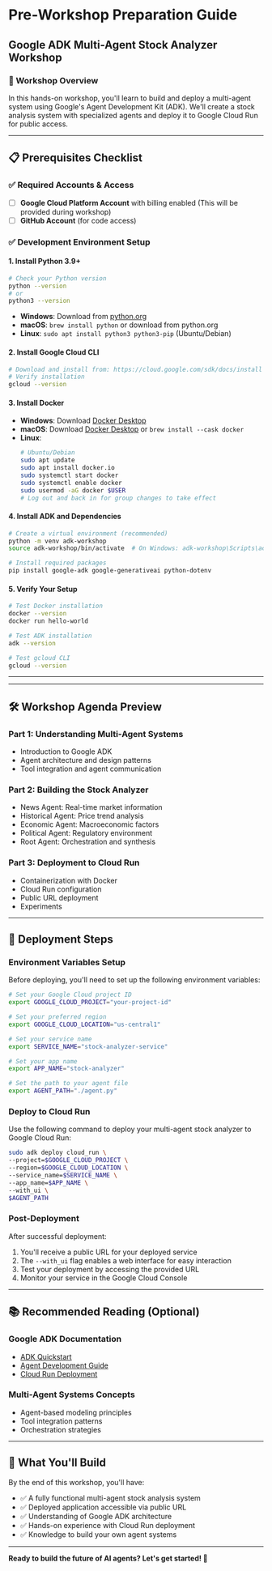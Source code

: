 # Pre-Workshop Preparation Guide
## Google ADK Multi-Agent Stock Analyzer Workshop

### 🎯 Workshop Overview
In this hands-on workshop, you'll learn to build and deploy a multi-agent system using Google's Agent Development Kit (ADK). We'll create a stock analysis system with specialized agents and deploy it to Google Cloud Run for public access.

---

## 📋 Prerequisites Checklist

### ✅ Required Accounts & Access
- [ ] **Google Cloud Platform Account** with billing enabled (This will be provided during workshop)
- [ ] **GitHub Account** (for code access)

### ✅ Development Environment Setup

#### 1. **Install Python 3.9+**
```bash
# Check your Python version
python --version
# or
python3 --version
```
- **Windows**: Download from [python.org](https://python.org)
- **macOS**: `brew install python` or download from python.org
- **Linux**: `sudo apt install python3 python3-pip` (Ubuntu/Debian)

#### 2. **Install Google Cloud CLI**
```bash
# Download and install from: https://cloud.google.com/sdk/docs/install
# Verify installation
gcloud --version
```

#### 3. **Install Docker**
- **Windows**: Download [Docker Desktop](https://www.docker.com/products/docker-desktop/)
- **macOS**: Download [Docker Desktop](https://www.docker.com/products/docker-desktop/) or `brew install --cask docker`
- **Linux**: 
  ```bash
  # Ubuntu/Debian
  sudo apt update
  sudo apt install docker.io
  sudo systemctl start docker
  sudo systemctl enable docker
  sudo usermod -aG docker $USER
  # Log out and back in for group changes to take effect
  ```

#### 4. **Install ADK and Dependencies**
```bash
# Create a virtual environment (recommended)
python -m venv adk-workshop
source adk-workshop/bin/activate  # On Windows: adk-workshop\Scripts\activate

# Install required packages
pip install google-adk google-generativeai python-dotenv
```

#### 5. **Verify Your Setup**
```bash
# Test Docker installation
docker --version
docker run hello-world

# Test ADK installation
adk --version

# Test gcloud CLI
gcloud --version
```

--------
--------
## 🛠️ Workshop Agenda Preview

### **Part 1: Understanding Multi-Agent Systems**
- Introduction to Google ADK
- Agent architecture and design patterns
- Tool integration and agent communication

### **Part 2: Building the Stock Analyzer**
- News Agent: Real-time market information
- Historical Agent: Price trend analysis
- Economic Agent: Macroeconomic factors
- Political Agent: Regulatory environment
- Root Agent: Orchestration and synthesis

### **Part 3: Deployment to Cloud Run**
- Containerization with Docker
- Cloud Run configuration
- Public URL deployment
- Experiments

---

## 🚀 Deployment Steps

### **Environment Variables Setup**
Before deploying, you'll need to set up the following environment variables:

```bash
# Set your Google Cloud project ID
export GOOGLE_CLOUD_PROJECT="your-project-id"

# Set your preferred region
export GOOGLE_CLOUD_LOCATION="us-central1"

# Set your service name
export SERVICE_NAME="stock-analyzer-service"

# Set your app name
export APP_NAME="stock-analyzer"

# Set the path to your agent file
export AGENT_PATH="./agent.py"
```

### **Deploy to Cloud Run**
Use the following command to deploy your multi-agent stock analyzer to Google Cloud Run:

```bash
sudo adk deploy cloud_run \
--project=$GOOGLE_CLOUD_PROJECT \
--region=$GOOGLE_CLOUD_LOCATION \
--service_name=$SERVICE_NAME \
--app_name=$APP_NAME \
--with_ui \
$AGENT_PATH
```

### **Post-Deployment**
After successful deployment:
1. You'll receive a public URL for your deployed service
2. The `--with_ui` flag enables a web interface for easy interaction
3. Test your deployment by accessing the provided URL
4. Monitor your service in the Google Cloud Console

---

## 📚 Recommended Reading (Optional)

### **Google ADK Documentation**
- [ADK Quickstart](https://google.github.io/adk-docs/get-started/quickstart/)
- [Agent Development Guide](https://google.github.io/adk-docs/agents/)
- [Cloud Run Deployment](https://google.github.io/adk-docs/deploy/cloud-run/)

### **Multi-Agent Systems Concepts**
- Agent-based modeling principles
- Tool integration patterns
- Orchestration strategies

---

## 🎯 What You'll Build

By the end of this workshop, you'll have:
- ✅ A fully functional multi-agent stock analysis system
- ✅ Deployed application accessible via public URL
- ✅ Understanding of Google ADK architecture
- ✅ Hands-on experience with Cloud Run deployment
- ✅ Knowledge to build your own agent systems

---

**Ready to build the future of AI agents? Let's get started! 🚀**